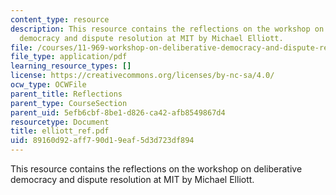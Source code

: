 ```yaml
---
content_type: resource
description: This resource contains the reflections on the workshop on deliberative
  democracy and dispute resolution at MIT by Michael Elliott.
file: /courses/11-969-workshop-on-deliberative-democracy-and-dispute-resolution-summer-2005/89160d92aff790d19eaf5d3d723df894_elliott_ref.pdf
file_type: application/pdf
learning_resource_types: []
license: https://creativecommons.org/licenses/by-nc-sa/4.0/
ocw_type: OCWFile
parent_title: Reflections
parent_type: CourseSection
parent_uid: 5efb6cbf-8be1-d826-ca42-afb8549867d4
resourcetype: Document
title: elliott_ref.pdf
uid: 89160d92-aff7-90d1-9eaf-5d3d723df894
---
```

This resource contains the reflections on the workshop on deliberative democracy and dispute resolution at MIT by Michael Elliott.